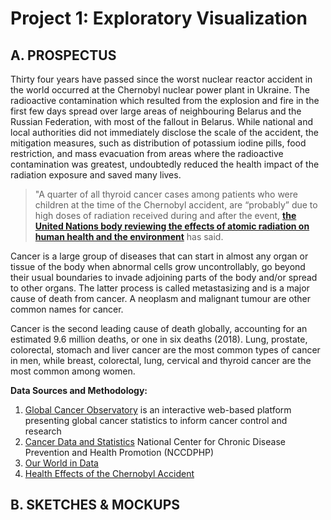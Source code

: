 # Project 1: Exploratory Visualization
## A. PROSPECTUS
Thirty four years have passed since the worst nuclear reactor accident in the world occurred at the Chernobyl nuclear power plant in Ukraine. 
The radioactive contamination which resulted from the explosion and fire in the first few days spread over large areas of neighbouring 
Belarus and the Russian Federation, with most of the fallout in Belarus. While national and local authorities did not immediately disclose 
the scale of the accident, the mitigation measures, such as distribution of potassium iodine pills, food restriction, and mass evacuation
from areas where the radioactive contamination was greatest, undoubtedly reduced the health impact of the radiation exposure and saved many lives.

> "A quarter of all thyroid cancer cases among patients who were children at the time of the Chernobyl accident, are “probably” 
due to high doses of radiation received during and after the event, [**the United Nations body reviewing the effects of atomic radiation on human 
health and the environment**](https://news.un.org/en/story/2018/04/1008292) has said.





Cancer is a large group of diseases that can start in almost any organ or tissue of the body when abnormal cells grow uncontrollably, go beyond their usual boundaries to invade adjoining parts of the body and/or spread to other organs. The latter process is called metastasizing and is a major cause of death from cancer. A neoplasm and malignant tumour are other common names for cancer.

Cancer is the second leading cause of death globally, accounting for an estimated 9.6 million deaths, or one in six deaths (2018). Lung, prostate, colorectal, stomach and liver cancer are the most common types of cancer in men, while breast, colorectal, lung, cervical and thyroid cancer are the most common among women.


**Data Sources and Methodology:**
1. [Global Cancer Observatory](https://gco.iarc.fr/) is an interactive web-based platform presenting global cancer statistics to inform cancer control and research
2. [Cancer Data and Statistics](https://www.cdc.gov/cancer/dcpc/data/index.htm) National Center for Chronic Disease Prevention and Health Promotion (NCCDPHP)
3. [Our World in Data](https://ourworldindata.org/cancer)
4. [Health Effects of the Chernobyl Accident](https://www.who.int/ionizing_radiation/chernobyl/WHO%20Report%20on%20Chernobyl%20Health%20Effects%20July%2006.pdf)

## B. SKETCHES & MOCKUPS
